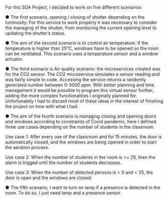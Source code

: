  For this SOA Project, I decided to work on five different scenarios: 
 
● The first scenario, opening / closing of shutter depending on the luminosity: For this service to work properly it was necessary to consider the managing of the shutter, from monitoring the current opening level to updating the shutter’s status.

● The aim of the second scenario is to control air temperature. If the temperature is higher than 25°C, windows have to be opened so the room can be ventilated. This scenario uses a temperature sensor and a window actuator. 
 
● The third scenario is Air quality scenario: the microservices created was for the CO2 sensor. The CO2 microservice simulates a sensor reading and was fairly simple to code. Accessing the service returns a randomly generated number between 0-3000 ppm. With better planning and time management it would be possible to program this virtual sensor further, adding the more complex functionalities I originally planned for. Unfortunately I had to discard most of these ideas in the interest of finishing the project on time with what I had.
 
● The aim of the fourth scenario is managing closing and opening doors and windows according to constraints of Covid pandemic, here I defined three use cases depending on the number of students in the classroom.

Use case 1: After every use of the classroom and for 15 minutes, the door is automatically closed, and the windows are being opened in order to start the aeration process.
 
Use case 2: When the number of students in the room is >= 25, then the alarm is trigged until the number of students decreases.
 
Use case 3: When the number of detected persons is > 0 and < 25, the door is open and the windows are closed:
 
● The fifth scenario, I want to turn on lamp if a presence is detected in the room. To do so, I just need lamp and a presence sensor. 
 
